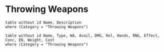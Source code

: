 # Throwing Weapons

```dataview
table without id Name, Description
where (Category = "Throwing Weapons")
```

```dataview
table without id Name, Type, WA, Avail, DMG, Rel, Hands, RNG, Effect, Conc, EN, Weight, Cost
where (Category = "Throwing Weapons")
```